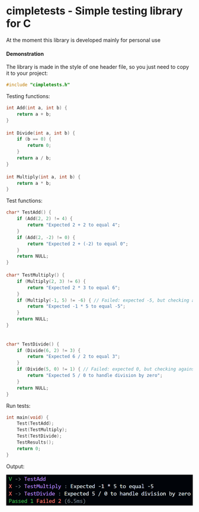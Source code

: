 # cimpletests - Simple testing library for C
At the moment this library is developed mainly for personal use

#### Demonstration

The library is made in the style of one header file, so you just need to copy it to your project:
```c
#include "cimpletests.h"
```

Testing functions:
```c
int Add(int a, int b) {
    return a + b;
}

int Divide(int a, int b) {
    if (b == 0) {
        return 0;
    }
    return a / b;
}

int Multiply(int a, int b) {
    return a * b;
}
```

Test functions:
```c
char* TestAdd() {
    if (Add(2, 2) != 4) {
        return "Expected 2 + 2 to equal 4";
    }
    if (Add(2, -2) != 0) {
        return "Expected 2 + (-2) to equal 0";
    }
    return NULL;
}

char* TestMultiply() {
    if (Multiply(2, 3) != 6) {
        return "Expected 2 * 3 to equal 6";
    }
    if (Multiply(-1, 5) != -6) { // Failed: expected -5, but checking against -6
        return "Expected -1 * 5 to equal -5";
    }
    return NULL;
}


char* TestDivide() {
    if (Divide(6, 2) != 3) {
        return "Expected 6 / 2 to equal 3";
    }
    if (Divide(5, 0) != 1) { // Failed: expected 0, but checking against 1
        return "Expected 5 / 0 to handle division by zero";
    }
    return NULL;
}
```

Run tests:
```c
int main(void) {
    Test(TestAdd);
    Test(TestMultiply);
    Test(TestDivide);
    TestResults();
    return 0;
}
```

Output:

![output example](output.png)
